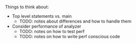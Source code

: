 Things to think about:
* Top level statements vs. main
  - TODO: notes about differences and how to handle them
* Consider performance of analyzer
  - TODO: notes on how to test perf
  - TODO: notes on how to write perf conscious code